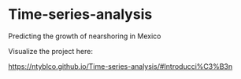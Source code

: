 # Time-series-analysis
Predicting the growth of nearshoring in Mexico

Visualize the project here: 

https://ntyblco.github.io/Time-series-analysis/#Introducci%C3%B3n
